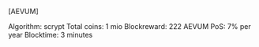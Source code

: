[AEVUM]

Algorithm: scrypt
Total coins: 1 mio
Blockreward: 222 AEVUM
PoS: 7% per year
Blocktime: 3 minutes


